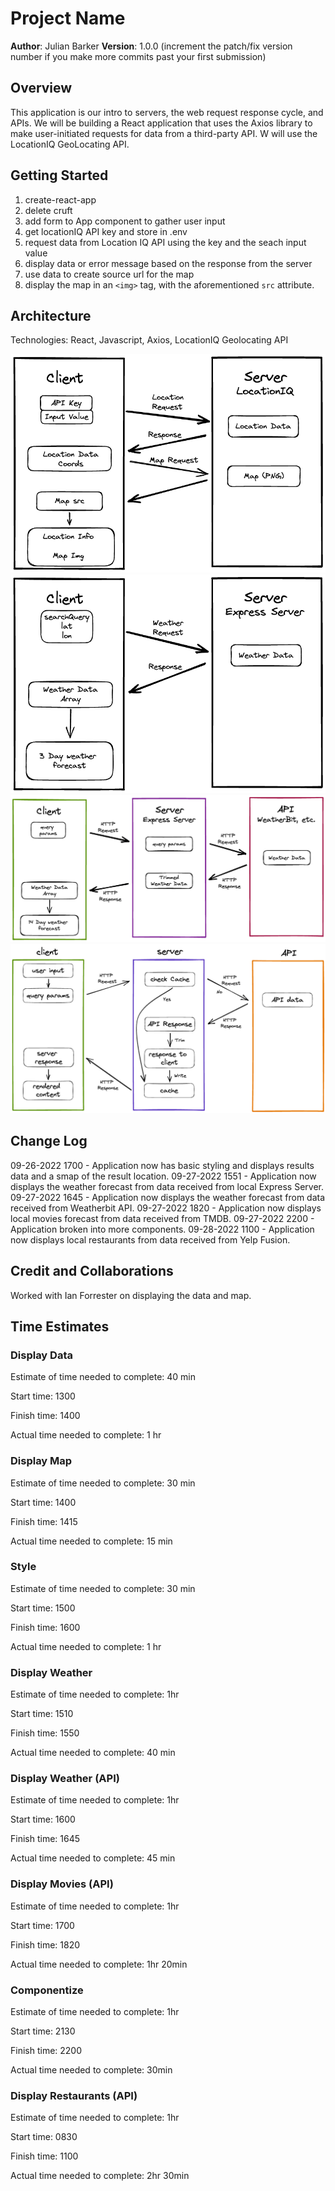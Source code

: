 # Project Name

**Author**: Julian Barker
**Version**: 1.0.0 (increment the patch/fix version number if you make more commits past your first submission)

## Overview

This application is our intro to servers, the web request response cycle, and APIs.  We will be building a React application that uses the Axios library to make user-initiated requests for data from a third-party API. W will use the LocationIQ GeoLocating API.

## Getting Started

1. create-react-app
2. delete cruft
3. add form to App component to gather user input
4. get locationIQ API key and store in .env
5. request data from Location IQ API using the key and the seach input value
6. display data or error message based on the response from the server
7. use data to create source url for the map
8. display the map in an `<img>` tag, with the aforementioned `src` attribute.

## Architecture

Technologies: React, Javascript, Axios, LocationIQ Geolocating API

![diagram](./img/code-301-city-explorer-diagram.png)
![diagram](./img/code-301-city-explorer-weather-diagram.png)
![diagram](./img/code-301-city-explorer-API-diagram.png)
![diagram](./img/code-301-city-explorer-cache-diagram.png)

## Change Log

09-26-2022 1700 - Application now has basic styling and displays results data and a smap of the result location.
09-27-2022 1551 - Application now displays the weather forecast from data received from local Express Server.
09-27-2022 1645 - Application now displays the weather forecast from data received from Weatherbit API.
09-27-2022 1820 - Application now displays local movies forecast from data received from TMDB.
09-27-2022 2200 - Application broken into more components.
09-28-2022 1100 - Application now displays local restaurants from data received from Yelp Fusion.

## Credit and Collaborations

Worked with Ian Forrester on displaying the data and map.

## Time Estimates

### Display Data

Estimate of time needed to complete: 40 min

Start time: 1300

Finish time: 1400

Actual time needed to complete: 1 hr

### Display Map

Estimate of time needed to complete: 30 min

Start time: 1400

Finish time: 1415

Actual time needed to complete: 15 min

### Style

Estimate of time needed to complete: 30 min

Start time: 1500

Finish time: 1600

Actual time needed to complete: 1 hr

### Display Weather

Estimate of time needed to complete: 1hr

Start time: 1510

Finish time: 1550

Actual time needed to complete: 40 min

### Display Weather (API)

Estimate of time needed to complete: 1hr

Start time: 1600

Finish time: 1645

Actual time needed to complete: 45 min

### Display Movies (API)

Estimate of time needed to complete: 1hr

Start time: 1700

Finish time: 1820

Actual time needed to complete: 1hr 20min

### Componentize

Estimate of time needed to complete: 1hr

Start time: 2130

Finish time: 2200

Actual time needed to complete: 30min

### Display Restaurants (API)

Estimate of time needed to complete: 1hr

Start time: 0830

Finish time: 1100

Actual time needed to complete: 2hr 30min
